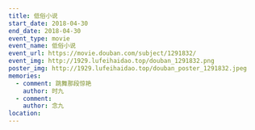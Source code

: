 ```yaml
---
title: 低俗小说
start_date: 2018-04-30
end_date: 2018-04-30
event_type: movie
event_name: 低俗小说
event_url: https://movie.douban.com/subject/1291832/
event_img: http://1929.lufeihaidao.top/douban_1291832.png
poster_img: http://1929.lufeihaidao.top/douban_poster_1291832.jpeg
memories:
  - comment: 跳舞那段惊艳
    author: 时九
  - comment: 
    author: 念九
location: 
---
```

